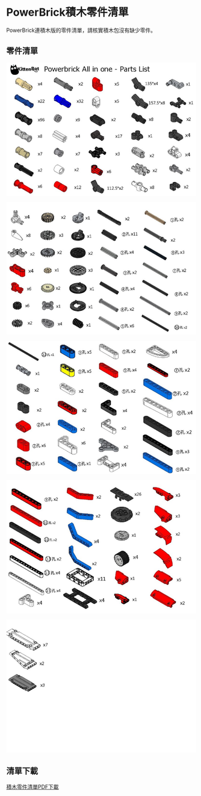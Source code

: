 # PowerBrick積木零件清單

PowerBrick連積木版的零件清單，請核實積木包沒有缺少零件。

## 零件清單

![](partslist/page1.jpg)

![](partslist/page2.jpg)

![](partslist/page3.jpg)

![](partslist/page4.jpg)

![](partslist/page5.jpg)

## 清單下載

[積木零件清單PDF下載](www.google.com)